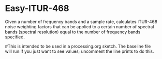 # Easy-ITUR-468
Given a number of frequency bands and a sample rate, calculates ITUR-468 noise weighting factors that can be applied to a certain number of spectral bands (spectral resolution) equal to the number of frequency bands specified.

#This is intended to be used in a processing.org sketch.
The baseline file will run if you just want to see values; uncomment the line prints to do this.
